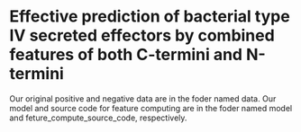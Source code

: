 # Effective prediction of bacterial type IV secreted effectors by combined features of both C-termini and N-termini
Our original positive and negative data are in the foder named data.
Our model and source code for feature computing are in the foder named model and feture_compute_source_code, respectively.
